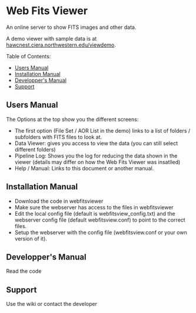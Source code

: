 # Web Fits Viewer
An online server to show FITS images and other data.

A demo viewer with sample data is at [hawcnest.ciera.northwestern.edu/viewdemo](https://hawcnest.ciera.northwestern.edu/viewdemo).

Table of Contents:
 * [Users Manual](#userman)
 * [Installation Manual](#instman)
 * [Developper's Manual](#devman)
 * [Support](support)

<a name="userman"></a>
## Users Manual

The Options at the top show you the different screens:
 * The first option (File Set / AOR List in the demo) links to a list of folders / subfolders with FITS files to look at.
 * Data Viewer: gives you access to view the data (you can still select different folders)
 * Pipeline Log: Shows you the log for reducing the data shown in the viewer (details may differ on how the Web Fits Viewer was insatlled)
 * Help / Manual: Links to this document or another manual.

<a name="instman"></a>
## Installation Manual

 * Download the code in webfitsviewer
 * Make sure the webserver has access to the files in webfitsviewer
 * Edit the local config file (default is webfitsview_config.txt) and the webserver config file (default webfitsview.conf) to point to the correct files.
 * Setup the webserver with the config file (webfitsview.conf or your own version of it).

<a name="devman"></a>
## Developper's Manual

Read the code

<a name="support"></a>
## Support
Use the wiki or contact the developer
